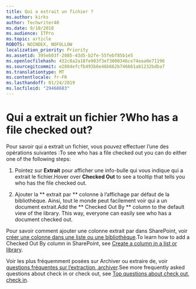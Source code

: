 ```yaml
---
title: Qui a extrait un fichier ?
ms.author: kirks
author: Techwriter40
ms.date: 9/10/2018
ms.audience: ITPro
ms.topic: article
ROBOTS: NOINDEX, NOFOLLOW
localization_priority: Priority
ms.assetid: 395eb03f-2885-43d5-b2fe-55febf85b1e5
ms.openlocfilehash: 432c8a2a18fe903f3ef3000346ce74eaa0e71196
ms.sourcegitcommit: e2864efcfb493b6e46b662b746661a61232bdba7
ms.translationtype: MT
ms.contentlocale: fr-FR
ms.lasthandoff: 01/24/2019
ms.locfileid: "29468683"
---
```

# <a name="who-has-a-file-checked-out"></a><span data-ttu-id="78d26-102">Qui a extrait un fichier ?</span><span class="sxs-lookup"><span data-stu-id="78d26-102">Who has a file checked out?</span></span>

<span data-ttu-id="78d26-103">Pour savoir qui a extrait un fichier, vous pouvez effectuer l’une des opérations suivantes :</span><span class="sxs-lookup"><span data-stu-id="78d26-103">To see who has a file checked out you can do either one of the following steps:</span></span>
  
1. <span data-ttu-id="78d26-104">Pointez sur **Extrait** pour afficher une info-bulle qui vous indique qui a extrait le fichier.</span><span class="sxs-lookup"><span data-stu-id="78d26-104">Hover over **Checked Out** to see a tooltip that tells you who has the file checked out.</span></span> 
    
2. <span data-ttu-id="78d26-p101">Ajouter la \*\* extrait par \*\* colonne à l’affichage par défaut de la bibliothèque. Ainsi, tout le monde peut facilement voir qui a un document extrait.</span><span class="sxs-lookup"><span data-stu-id="78d26-p101">Add the \*\* Checked Out By \*\* column to the default view of the library. This way, everyone can easily see who has a document checked out.</span></span> 
    
<span data-ttu-id="78d26-107">Pour savoir comment ajouter une colonne extrait par dans SharePoint, voir [créer une colonne dans une liste ou une bibliothèque](https://go.microsoft.com/fwlink/?linkid=2019591).</span><span class="sxs-lookup"><span data-stu-id="78d26-107">To learn how to add a Checked Out By column in SharePoint, see [Create a column in a list or library](https://go.microsoft.com/fwlink/?linkid=2019591).</span></span> 
  
<span data-ttu-id="78d26-108">Voir les plus fréquemment posées sur Archiver ou extraire de, voir [questions fréquentes sur l’extraction, archiver](https://go.microsoft.com/fwlink/?linkid=2018786).</span><span class="sxs-lookup"><span data-stu-id="78d26-108">See more frequently asked questions about check in or check out, see [Top questions about check out, check in](https://go.microsoft.com/fwlink/?linkid=2018786).</span></span>
  

